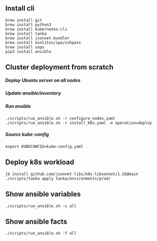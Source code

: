 ## Install cli
```
brew install git
brew install python3
brew install kubernetes-cli
brew install tanka
brew install jsonnet-bundler
brew install esolitos/ipa/sshpass
brew install sops
pip3 install ansible
```


## Cluster deployment from scratch

##### Deploy Ubuntu server on all nodes

##### Update ansible/inventory 

##### Run ansible
```
./scripts/run_ansible.sh -r configure_nodes.yaml
./scripts/run_ansible.sh -r install_k8s.yaml -e operation=deploy
```

##### Source kube-config
`export KUBECONFIG=kube-config.yaml`

## Deploy k8s workload
```
jb install github.com/jsonnet-libs/k8s-libsonnet/1.26@main
./scripts/tanka apply tanka/environments/prod/
```

## Show ansible variables
`./scripts/run_ansible.sh -s all`

## Show ansible facts
`./scripts/run_ansible.sh -f all`
